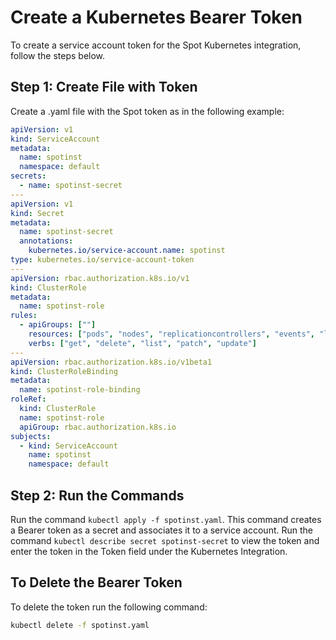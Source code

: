 # Create a Kubernetes Bearer Token

To create a service account token for the Spot Kubernetes integration, follow the steps below.

## Step 1: Create File with Token

Create a .yaml file with the Spot token as in the following example:

```yaml
apiVersion: v1
kind: ServiceAccount
metadata:
  name: spotinst
  namespace: default
secrets:
  - name: spotinst-secret
---
apiVersion: v1
kind: Secret
metadata:
  name: spotinst-secret
  annotations:
    kubernetes.io/service-account.name: spotinst
type: kubernetes.io/service-account-token
---
apiVersion: rbac.authorization.k8s.io/v1
kind: ClusterRole
metadata:
  name: spotinst-role
rules:
  - apiGroups: [""]
    resources: ["pods", "nodes", "replicationcontrollers", "events", "limitranges", "services"]
    verbs: ["get", "delete", "list", "patch", "update"]
---
apiVersion: rbac.authorization.k8s.io/v1beta1
kind: ClusterRoleBinding
metadata:
  name: spotinst-role-binding
roleRef:
  kind: ClusterRole
  name: spotinst-role
  apiGroup: rbac.authorization.k8s.io
subjects:
  - kind: ServiceAccount
    name: spotinst
    namespace: default
```

## Step 2: Run the Commands

Run the command `kubectl apply -f spotinst.yaml`. This command creates a Bearer token as a secret and associates it to a service account.
Run the command `kubectl describe secret spotinst-secret` to view the token and enter the token in the Token field under the Kubernetes Integration.

## To Delete the Bearer Token

To delete the token run the following command:

```sh
kubectl delete -f spotinst.yaml
```
